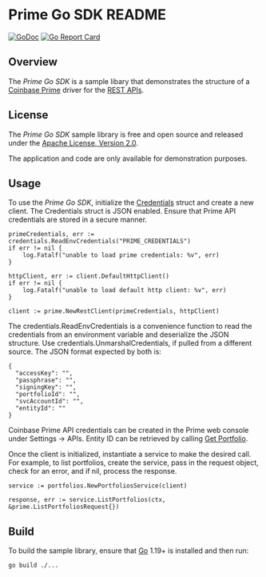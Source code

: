 # Prime Go SDK README

[![GoDoc](https://godoc.org/github.com/coinbase-samples/prime-sdk-go?status.svg)](https://godoc.org/github.com/coinbase-samples/prime-sdk-go)
[![Go Report Card](https://goreportcard.com/badge/coinbase-samples/prime-sdk-go)](https://goreportcard.com/report/coinbase-samples/prime-sdk-go)

## Overview

The *Prime Go SDK* is a sample libary that demonstrates the structure of a [Coinbase Prime](https://prime.coinbase.com/) driver for
the [REST APIs](https://docs.cloud.coinbase.com/prime/reference).

## License

The *Prime Go SDK* sample library is free and open source and released under the [Apache License, Version 2.0](LICENSE).

The application and code are only available for demonstration purposes.

## Usage

To use the *Prime Go SDK*, initialize the [Credentials](credentials.go) struct and create a new client. The Credentials struct is JSON
enabled. Ensure that Prime API credentials are stored in a secure manner.

```
primeCredentials, err := credentials.ReadEnvCredentials("PRIME_CREDENTIALS")
if err != nil {
    log.Fatalf("unable to load prime credentials: %v", err)
}

httpClient, err := client.DefaultHttpClient()
if err != nil {
    log.Fatalf("unable to load default http client: %v", err)
}

client := prime.NewRestClient(primeCredentials, httpClient)
```

The credentials.ReadEnvCredentials is a convenience function to read the credentials from an environment variable and deserialize the JSON structure. Use credentials.UnmarshalCredentials,
if pulled from a different source. The JSON format expected by both is:

```
{
  "accessKey": "",
  "passphrase": "",
  "signingKey": "",
  "portfolioId": "",
  "svcAccountId": "",
  "entityId": ""
}
```

Coinbase Prime API credentials can be created in the Prime web console under Settings -> APIs. Entity ID can be retrieved by calling [Get Portfolio](https://docs.cdp.coinbase.com/prime/reference/primerestapi_getportfolio).

Once the client is initialized, instantiate a service to make the desired call. For example, to list portfolios, create the service, pass in the request object, check for an error, and if nil, process the response.

```
service := portfolios.NewPortfoliosService(client)

response, err := service.ListPortfolios(ctx, &prime.ListPortfoliosRequest{})
```

## Build

To build the sample library, ensure that [Go](https://go.dev/) 1.19+ is installed and then run:

```bash
go build ./...
```
